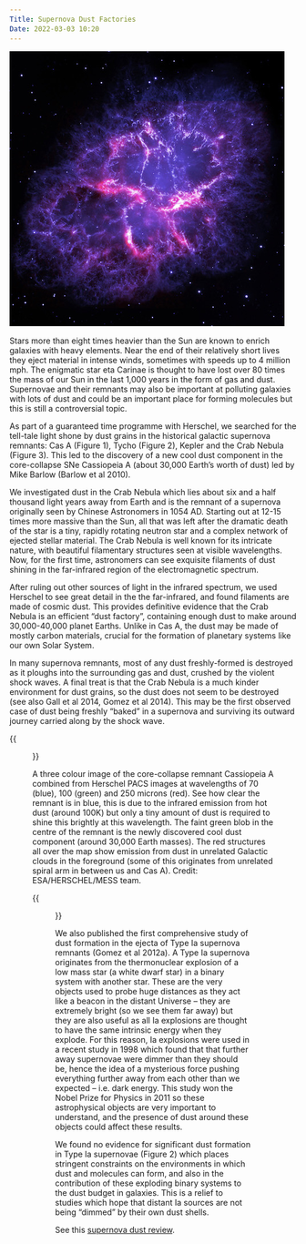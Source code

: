 ```yaml
---
Title: Supernova Dust Factories
Date: 2022-03-03 10:20
---
```


![Figure 3. Herschel (red) and Hubble (blue) composite image of the Crab Nebula. Credit: ESA/Herschel/PACS/MESS Key Programme Supernova Remnant Team; NASA, ESA and Allison Loll/Jeff Hester (Arizona State University)](/images/crab_sm.jpg)

Stars more than eight times heavier than the Sun are known to enrich galaxies with heavy elements. Near the end of their relatively short lives they eject material in intense winds, sometimes with speeds up to 4 million mph. The enigmatic star eta Carinae is thought to have lost over 80 times the mass of our Sun in the last 1,000 years in the form of gas and dust. Supernovae and their remnants may also be important at polluting galaxies with lots of dust and could be an important place for forming molecules but this is still a controversial topic.

As part of a guaranteed time programme with Herschel, we searched for the tell-tale light shone by dust grains in the historical galactic supernova remnants: Cas A (Figure 1), Tycho (Figure 2), Kepler and the Crab Nebula (Figure 3). This led to the discovery of a new cool dust component in the core-collapse SNe Cassiopeia A (about 30,000 Earth’s worth of dust) led by Mike Barlow (Barlow et al 2010).

We investigated dust in the Crab Nebula which lies about six and a half thousand light years away from Earth and is the remnant of a supernova originally seen by Chinese Astronomers in 1054 AD. Starting out at 12-15 times more massive than the Sun, all that was left after the dramatic death of the star is a tiny, rapidly rotating neutron star and a complex network of ejected stellar material. The Crab Nebula is well known for its intricate nature, with beautiful filamentary structures seen at visible wavelengths. Now, for the first time, astronomers can see exquisite filaments of dust shining in the far-infrared region of the electromagnetic spectrum.

After ruling out other sources of light in the infrared spectrum, we used Herschel to see great detail in the the far-infrared, and found filaments are made of cosmic dust. This provides definitive evidence that the Crab Nebula is an efficient “dust factory”, containing enough dust to make around 30,000-40,000 planet Earths. Unlike in Cas A, the dust may be made of mostly carbon materials, crucial for the formation of planetary systems like our own Solar System.

In many supernova remnants, most of any dust freshly-formed is destroyed as it ploughs into the surrounding gas and dust, crushed by the violent shock waves. A final treat is that the Crab Nebula is a much kinder environment for dust grains, so the dust does not seem to be destroyed (see also Gall et al 2014, Gomez et al 2014). This may be the first observed case of dust being freshly “baked” in a supernova and surviving its outward journey carried along by the shock wave.

{{<figure src="/images/CasA_small_crop3-4.jpg" title="Figure 1. A three colour image of the core-collapse remnant Cassiopeia A combined from Herschel PACS images at wavelengths of 70 (blue), 100 (green) and 250 microns (red). See how clear the remnant is in blue, this is due to the infrared emission from hot dust (around 100K) but only a tiny amount of dust is required to shine this brightly at this wavelength. The faint green blob in the centre of the remnant is the newly discovered cool dust component (around 30,000 Earth masses). The red structures all over the map show emission from dust in unrelated Galactic clouds in the foreground (some of this originates from unrelated spiral arm in between us and Cas A). For more details see Barlow et al 2010 and Dunne et al 2003, 2009." >}}

A three colour image of the core-collapse remnant Cassiopeia A combined from Herschel PACS images at wavelengths of 70 (blue), 100 (green) and 250 microns (red). See how clear the remnant is in blue, this is due to the infrared emission from hot dust (around 100K) but only a tiny amount of dust is required to shine this brightly at this wavelength. The faint green blob in the centre of the remnant is the newly discovered cool dust component (around 30,000 Earth masses). The red structures all over the map show emission from dust in unrelated Galactic clouds in the foreground (some of this originates from unrelated spiral arm in between us and Cas A). Credit: ESA/HERSCHEL/MESS team.

{{<figure src="/images/pacs_3col.jpg" title="Three colour image of Tycho's supernova remnant with Herschel. Blue is the tiny amounts of hot dust (~90K) swept up by the supernova shock. Credit: ESA/HERSCHEL/MESS/H.L.Gomez et al.">}}

We also published the first comprehensive study of dust formation in the ejecta of Type Ia supernova remnants (Gomez et al 2012a). A Type Ia supernova originates from the thermonuclear explosion of a low mass star (a white dwarf star) in a binary system with another star. These are the very objects used to probe huge distances as they act like a beacon in the distant Universe – they are extremely bright (so we see them far away) but they are also useful as all Ia explosions are thought to have the same intrinsic energy when they explode. For this reason, Ia explosions were used in a recent study in 1998 which found that that further away supernovae were dimmer than they should be, hence the idea of a mysterious force pushing everything further away from each other than we expected – i.e. dark energy. This study won the Nobel Prize for Physics in 2011 so these astrophysical objects are very important to understand, and the presence of dust around these objects could affect these results.

We found no evidence for significant dust formation in Type Ia supernovae (Figure 2) which places stringent constraints on the environments in which dust and molecules can form, and also in the contribution of these exploding binary systems to the dust budget in galaxies. This is a relief to studies which hope that distant Ia sources are not being “dimmed” by their own dust shells.

See this [supernova dust review](http://pos.sissa.it/archive/conferences/207/146/LCDU2013_146.pdf).
